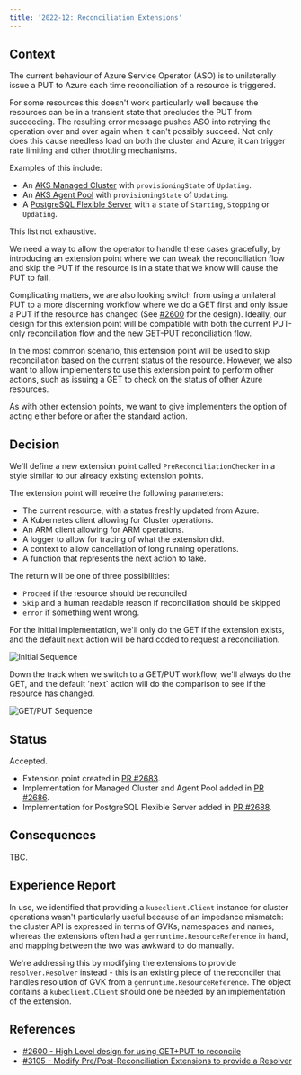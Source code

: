 ```yaml
---
title: '2022-12: Reconciliation Extensions'
---
```


## Context

The current behaviour of Azure Service Operator (ASO) is to unilaterally issue a PUT to Azure each time reconciliation of a resource is triggered. 

For some resources this doesn't work particularly well because the resources can be in a transient state that precludes the PUT from succeeding. The resulting error message pushes ASO into retrying the operation over and over again when it can't possibly succeed. Not only does this cause needless load on both the cluster and Azure, it can trigger rate limiting and other throttling mechanisms.

Examples of this include:

* An [AKS Managed Cluster](https://learn.microsoft.com/en-us/rest/api/aks/managed-clusters/get?tabs=HTTP) with `provisioningState` of `Updating`.
* An [AKS Agent Pool](https://learn.microsoft.com/en-us/rest/api/aks/agent-pools/get?tabs=HTTP) with `provisioningState` of `Updating`.
* A [PostgreSQL Flexible Server](https://learn.microsoft.com/en-us/rest/api/postgresql/flexibleserver/servers/get?tabs=HTTP) with a `state` of `Starting`, `Stopping` or `Updating`.

This list not exhaustive.

We need a way to allow the operator to handle these cases gracefully, by introducing an extension point where we can tweak the reconciliation flow and skip the PUT if the resource is in a state that we know will cause the PUT to fail.

Complicating matters, we are also looking switch from using a unilateral PUT to a more discerning workflow where we do a GET first and only issue a PUT if the resource has changed (See [#2600](https://github.com/Azure/azure-service-operator/pull/2600) for the design). Ideally, our design for this extension point will be compatible with both the current PUT-only reconciliation flow and the new GET-PUT reconciliation flow. 

In the most common scenario, this extension point will be used to skip reconciliation based on the current status of the resource. However, we also want to allow implementers to use this extension point to perform other actions, such as issuing a GET to check on the status of other Azure resources. 

As with other extension points, we want to give implementers the option of acting either before or after the standard action.


## Decision

We'll define a new extension point called `PreReconciliationChecker` in a style similar to our already existing extension points.

The extension point will receive the following parameters:

* The current resource, with a status freshly updated from Azure.
* A Kubernetes client allowing for Cluster operations.
* An ARM client allowing for ARM operations.
* A logger to allow for tracing of what the extension did.
* A context to allow cancellation of long running operations.
* A function that represents the next action to take. 

The return will be one of three possibilities:

* `Proceed` if the resource should be reconciled
* `Skip` and a human readable reason if reconciliation should be skipped
* `error` if something went wrong.

For the initial implementation, we'll only do the GET if the extension exists, and the default `next` action will be hard coded to request a reconciliation.

![Initial Sequence](../images/adr-2022-12-reconciliation-initial-flow.png)

Down the track when we switch to a GET/PUT workflow, we'll always do the GET, and the default 'next` action will do the comparison to see if the resource has changed.

![GET/PUT Sequence](../images/adr-2022-12-reconciliation-diffing-flow.png)

## Status

Accepted.

* Extension point created in [PR #2683](https://github.com/Azure/azure-service-operator/pull/2683).
* Implementation for Managed Cluster and Agent Pool added in [PR #2686](https://github.com/Azure/azure-service-operator/pull/2686).
* Implementation for PostgreSQL Flexible Server added in [PR #2688](https://github.com/Azure/azure-service-operator/pull/2688).

## Consequences

TBC.

## Experience Report

In use, we identified that providing a `kubeclient.Client` instance for cluster operations wasn't particularly useful because of an impedance mismatch: the cluster API is expressed in terms of GVKs, namespaces and names, whereas the extensions often had a `genruntime.ResourceReference` in hand, and mapping between the two was awkward to do manually. 

We're addressing this by modifying the extensions to provide `resolver.Resolver` instead - this is an existing piece of the reconciler that handles resolution of GVK from a `genruntime.ResourceReference`. The object contains a `kubeclient.Client` should one be needed by an implementation of the extension.

## References

* [#2600 - High Level design for using GET+PUT to reconcile](https://github.com/Azure/azure-service-operator/pull/2600)
* [#3105 - Modify Pre/Post-Reconciliation Extensions to provide a Resolver](https://github.com/Azure/azure-service-operator/pull/3105)
